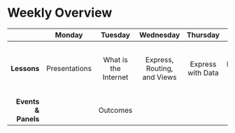 
# Weekly Overview

|    | Monday | Tuesday | Wednesday | Thursday | Friday |
|---:|:------:|:-------:|:---------:|:--------:|:------:|
| **Lessons** | Presentations |What is the Internet| Express, Routing, and Views | Express with Data | Express with Data, Integrating Third Party API's |
| **Events &amp; Panels** | | Outcomes | | |  |
